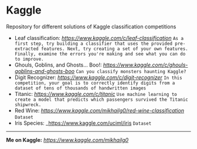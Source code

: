 # Kaggle

Repository for different solutions of Kaggle classification competitions

- Leaf classification: _https://www.kaggle.com/c/leaf-classification_
`As a first step, try building a classifier that uses the provided pre-extracted features. Next, try creating a set of your own features. Finally, examine the errors you're making and see what you can do to improve.`
- Ghouls, Goblins, and Ghosts... Boo!: _https://www.kaggle.com/c/ghouls-goblins-and-ghosts-boo_
`Can you classify monsters haunting Kaggle?`
- Digit Recognizer: _https://www.kaggle.com/c/digit-recognizer_
`In this competition, your goal is to correctly identify digits from a dataset of tens of thousands of handwritten images`
- Titanic: _https://www.kaggle.com/c/titanic_
`Use machine learning to create a model that predicts which passengers survived the Titanic shipwreck.`
- Red Wine: _https://www.kaggle.com/mikhailg0/red-wine-classification_
`Dataset`
- Iris Species: _https://www.kaggle.com/uciml/iris
`Dataset`
---

**Me on Kaggle:** _https://www.kaggle.com/mikhailg0_
